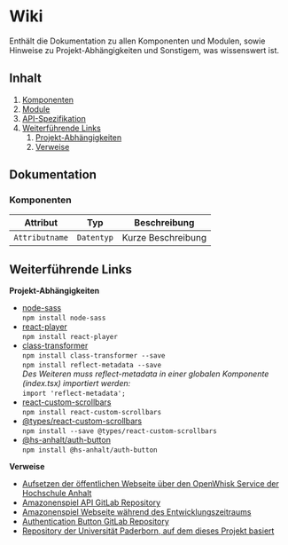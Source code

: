# Wiki

Enthält die Dokumentation zu allen Komponenten und Modulen, sowie Hinweise zu Projekt-Abhängigkeiten und Sonstigem, was wissenswert ist.

## Inhalt

  1. [Komponenten](Komponenten.md)
  2. [Module](Module.md)
  3. [API-Spezifikation](API-Spezifikation.md)
  4. [Weiterführende Links](#weiterführende-links)
      1. [Projekt-Abhängigkeiten](#projekt-abhängigkeiten)
      2. [Verweise](#verweise)

## Dokumentation

### Komponenten

| Attribut | Typ | Beschreibung |
| ------ | ------ | ------ |
| `Attributname` | `Datentyp` | Kurze Beschreibung |

## Weiterführende Links

**Projekt-Abhängigkeiten**

- [node-sass](https://www.npmjs.com/package/node-sass)  
  `npm install node-sass`
- [react-player](https://www.npmjs.com/package/react-player)  
  `npm install react-player`
- [class-transformer](https://www.npmjs.com/package/class-transformer)  
  `npm install class-transformer --save`  
  `npm install reflect-metadata --save`  
  _Des Weiteren muss reflect-metadata in einer globalen Komponente (index.tsx) importiert werden:_  
  `import 'reflect-metadata';`
- [react-custom-scrollbars](https://www.npmjs.com/package/react-custom-scrollbars)  
  `npm install react-custom-scrollbars`
- [@types/react-custom-scrollbars](https://www.npmjs.com/package/@types/react-custom-scrollbars)  
  `npm install --save @types/react-custom-scrollbars`
- [@hs-anhalt/auth-button](https://www.npmjs.com/package/@hs-anhalt/auth-button)  
  `npm install @hs-anhalt/auth-button`

**Verweise**

- [Aufsetzen der öffentlichen Webseite über den OpenWhisk Service der Hochschule Anhalt](https://gitlab.hs-anhalt.de/gitlab-integration/userdocumentation/-/blob/master/web-action/Node-Web-Programm.md)
- [Amazonenspiel API GitLab Repository](https://gitlab.hs-anhalt.de/zwischenprojekte/game-of-the-amazons-service)
- [Amazonenspiel Webseite während des Entwicklungszeitraums](https://webengineering.ins.hs-anhalt.de:40443/api/v1/web/whisk.system/911_master/website/)
- [Authentication Button GitLab Repository](https://gitlab.hs-anhalt.de/zwischenprojekte/authentication-button)
- [Repository der Universität Paderborn, auf dem dieses Projekt basiert](https://github.com/dice-group/Amazons/wiki)
